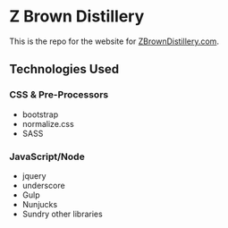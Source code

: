 # Z Brown Distillery
This is the repo for the website for [ZBrownDistillery.com](http://zbrowndistillery.com). 
## Technologies Used
### CSS & Pre-Processors
* bootstrap
* normalize.css
* SASS
### JavaScript/Node
* jquery
* underscore
* Gulp
* Nunjucks
* Sundry other libraries